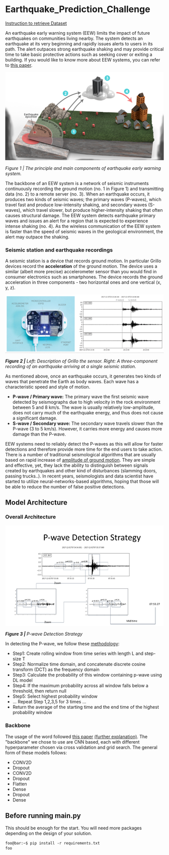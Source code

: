# Earthquake_Prediction_Challenge

[Instruction to retrieve Dataset](https://github.com/openeew/openeew/tree/master/data)

An earthquake early warning system (EEW) limits the impact of future earthquakes on communities living nearby. The system detects an earthquake at its very beginning and rapidly issues alerts to users in its path. The alert outpaces strong earthquake shaking and may provide critical time to take basic protective actions such as seeking cover or exiting a building. If you would like to know more about EEW systems, you can refer to [this paper](https://www.researchgate.net/publication/330744338_Earthquake_Early_Warning_Advances_Scientific_Challenges_and_Societal_Needs).

!["Earthquake Early Warning System"](./figure/fig1.png)

*Figure 1 | The principle and main components of earthquake early warning system.*

The backbone of an EEW system is a network of seismic instruments continuously recording the ground motion (no. 1 in Figure 1) and transmitting data (no. 2) to a remote server (no. 3). When an earthquake occurs, it produces two kinds of seismic waves; the primary waves (P-waves), which travel fast and produce low-intensity shaking, and secondary waves (S-waves), which travel slower, but produce higher-intensity shaking that often causes structural damage. The EEW system detects earthquake primary waves and issues an alert for a region that is expected to experience intense shaking (no. 4). As the wireless communication of the EEW system is faster than the speed of seismic waves in the geological environment, the alert may outpace the shaking.

### Seismic station and earthquake recordings

A seismic station is a device that records ground motion. In particular Grillo devices record the **acceleration** of the ground motion. The device uses a similar (albeit more precise) accelerometer sensor than you would find in consumer electronics such as smartphones. The device records the ground acceleration in three components - two horizontal ones and one vertical (x, y, z).

!["Untitled"](./figure/fig2.png)

***Figure 2 |** Left: Description of Grillo the sensor. Right: A three-component recording of an earthquake arriving at a single seismic station.*

As mentioned above, once an earthquake occurs, it generates two kinds of waves that penetrate the Earth as body waves. Each wave has a characteristic speed and style of motion.

- **P-wave / Primary wave:** The primary wave the first seismic wave detected by seismographs due to high velocity in the rock environment between 5 and 8 km/s. The wave is usually relatively low-amplitude, does not carry much of the earthquake energy, and thus does not cause a significant damage.
- **S-wave / Secondary wave:** The secondary wave travels slower than the P-wave (3 to 5 km/s). However, it carries more energy and causes more damage than the P-wave.

EEW systems need to reliably detect the P-waves as this will allow for faster detections and therefore provide more time for the end users to take action. There is a number of traditional seismological algorithms that are usually based on rapid increase of [amplitude of ground motion](https://www.esgsolutions.com/technical-resources/microseismic-knowledgebase/event-detection-and-triggering). They are simple and effective, yet, they lack the ability to distinguish between signals created by earthquakes and other kind of disturbances (slamming doors, passing trucks..). In recent years, seismologists and data scientist have started to utilize neural-networks-based algorithms, hoping that those will be able to reduce the number of false positive detections.

## Model Architecture
### Overall Architecture
!["picking strategy"](./figure/picking_strategy_new.png)

***Figure 3 |** P-wave Detection Strategy*

In detecting the P-wave, we follow these [methodology](https://www.sciencedirect.com/science/article/pii/S2405844021027080):

- Step1: Create rolling window from time series with length L and step-size T
- Step2: Normalize time domain, and concatenate discrete cosine transform (DCT) as the frequency domain 
- Step3: Calculate the probability of this window containing p-wave using DL model
- Step4: If the maximum probability across all window falls below a threshold, then return null
- Step5: Select highest probability window
- ... Repeat Step 1,2,3,5 for 3 times ...
- Return the average of the starting time and the end time of the highest probability window

### Backbone

The usage of the word followed [this paper](https://arxiv.org/pdf/1904.01169.pdf) [(further explanation)](https://stackoverflow.com/questions/59868132/what-does-backbone-mean-in-a-neural-network#:~:text=CNNs%20are%20used%20for%20extracting,and%20datasets%20such%20as%20ImageNet.). The "backbone" we chose to use are CNN based, each with different hyperparameter chosen via cross validation and grid search. The general form of these models follows:

- CONV2D
- Dropout
- CONV2D
- Dropout
- Flatten
- Dense
- Dropout
- Dense


## Before running main.py
This should be enough for the start. You will need more packages depending on the design of your solution.
```console
foo@bar:~$ pip install -r requirements.txt
foo
```
